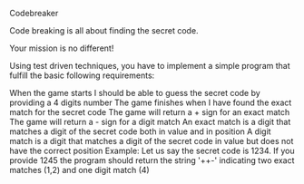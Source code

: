 Codebreaker

Code breaking is all about finding the secret code.

Your mission is no different!

Using test driven techniques, you have to implement a simple program that fulfill the basic following requirements:

When the game starts I should be able to guess the secret code by providing a 4 digits number
The game finishes when I have found the exact match for the secret code
The game will return a + sign for an exact match
The game will return a - sign for a digit match
An exact match is a digit that matches a digit of the secret code both in value and in position
A digit match is a digit that matches a digit of the secret code in value but does not have the correct position
Example: Let us say the secret code is 1234. 
         If you provide 1245 the program should 
         return the string '++-' indicating 
         two exact matches (1,2) and one digit match (4)
